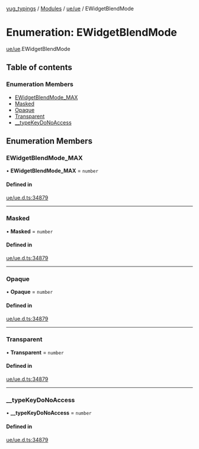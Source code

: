[yug_typings](../README.md) / [Modules](../modules.md) / [ue/ue](../modules/ue_ue.md) / EWidgetBlendMode

# Enumeration: EWidgetBlendMode

[ue/ue](../modules/ue_ue.md).EWidgetBlendMode

## Table of contents

### Enumeration Members

- [EWidgetBlendMode\_MAX](ue_ue.EWidgetBlendMode.md#ewidgetblendmode_max)
- [Masked](ue_ue.EWidgetBlendMode.md#masked)
- [Opaque](ue_ue.EWidgetBlendMode.md#opaque)
- [Transparent](ue_ue.EWidgetBlendMode.md#transparent)
- [\_\_typeKeyDoNoAccess](ue_ue.EWidgetBlendMode.md#__typekeydonoaccess)

## Enumeration Members

### EWidgetBlendMode\_MAX

• **EWidgetBlendMode\_MAX** = `number`

#### Defined in

[ue/ue.d.ts:34879](https://github.com/YugMetaverse/yug_typings/blob/b7d9b19/ue/ue.d.ts#L34879)

___

### Masked

• **Masked** = `number`

#### Defined in

[ue/ue.d.ts:34879](https://github.com/YugMetaverse/yug_typings/blob/b7d9b19/ue/ue.d.ts#L34879)

___

### Opaque

• **Opaque** = `number`

#### Defined in

[ue/ue.d.ts:34879](https://github.com/YugMetaverse/yug_typings/blob/b7d9b19/ue/ue.d.ts#L34879)

___

### Transparent

• **Transparent** = `number`

#### Defined in

[ue/ue.d.ts:34879](https://github.com/YugMetaverse/yug_typings/blob/b7d9b19/ue/ue.d.ts#L34879)

___

### \_\_typeKeyDoNoAccess

• **\_\_typeKeyDoNoAccess** = `number`

#### Defined in

[ue/ue.d.ts:34879](https://github.com/YugMetaverse/yug_typings/blob/b7d9b19/ue/ue.d.ts#L34879)
